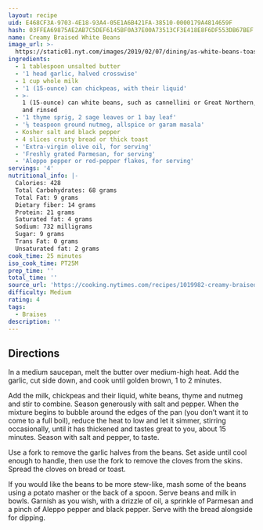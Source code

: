 ```yaml
---
layout: recipe
uid: E468CF3A-9703-4E18-93A4-05E1A6B421FA-38510-0000179A4814659F
hash: 03FFEA69875AE2AB7C5DEF6145BF0A37E00A73513CF3E418E8F6DF553DB67BEF
name: Creamy Braised White Beans
image_url: >-
  https://static01.nyt.com/images/2019/02/07/dining/as-white-beans-toast/as-white-beans-toast-articleLarge-v3.jpg
ingredients:
  - 1 tablespoon unsalted butter
  - '1 head garlic, halved crosswise'
  - 1 cup whole milk
  - '1 (15-ounce) can chickpeas, with their liquid'
  - >-
    1 (15-ounce) can white beans, such as cannellini or Great Northern, drained
    and rinsed
  - '1 thyme sprig, 2 sage leaves or 1 bay leaf'
  - '⅛ teaspoon ground nutmeg, allspice or garam masala'
  - Kosher salt and black pepper
  - 4 slices crusty bread or thick toast
  - 'Extra-virgin olive oil, for serving'
  - 'Freshly grated Parmesan, for serving'
  - 'Aleppo pepper or red-pepper flakes, for serving'
servings: '4'
nutritional_info: |-
  Calories: 428
  Total Carbohydrates: 68 grams
  Total Fat: 9 grams
  Dietary fiber: 14 grams
  Protein: 21 grams
  Saturated fat: 4 grams
  Sodium: 732 milligrams
  Sugar: 9 grams
  Trans Fat: 0 grams
  Unsaturated fat: 2 grams
cook_time: 25 minutes
iso_cook_time: PT25M
prep_time: ''
total_time: ''
source_url: 'https://cooking.nytimes.com/recipes/1019982-creamy-braised-white-beans'
difficulty: Medium
rating: 4
tags:
  - Braises
description: ''
---
```

## Directions

In a medium saucepan, melt the butter over medium-high heat. Add the garlic, cut side down, and cook until golden brown, 1 to 2 minutes.

Add the milk, chickpeas and their liquid, white beans, thyme and nutmeg and stir to combine. Season generously with salt and pepper. When the mixture begins to bubble around the edges of the pan (you don’t want it to come to a full boil), reduce the heat to low and let it simmer, stirring occasionally, until it has thickened and tastes great to you, about 15 minutes. Season with salt and pepper, to taste.

Use a fork to remove the garlic halves from the beans. Set aside until cool enough to handle, then use the fork to remove the cloves from the skins. Spread the cloves on bread or toast.

If you would like the beans to be more stew-like, mash some of the beans using a potato masher or the back of a spoon. Serve beans and milk in bowls. Garnish as you wish, with a drizzle of oil, a sprinkle of Parmesan and a pinch of Aleppo pepper and black pepper. Serve with the bread alongside for dipping.
